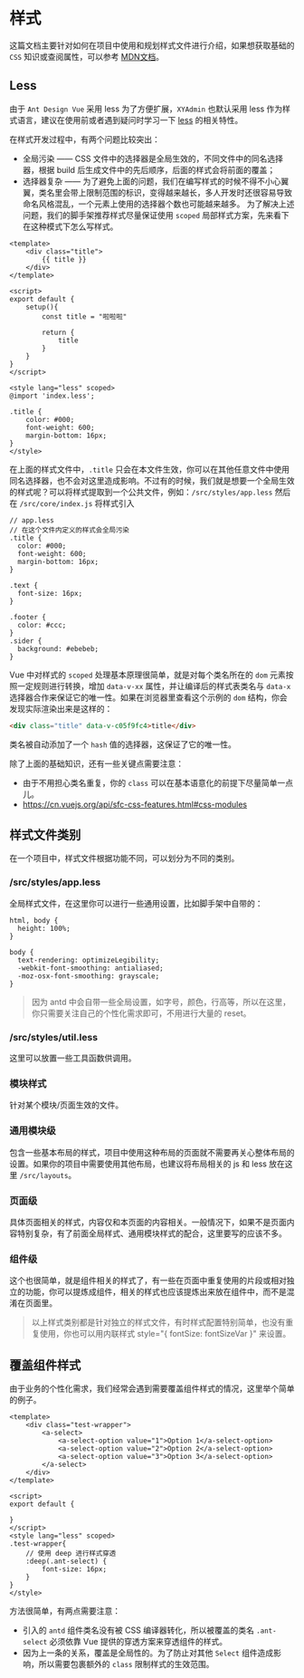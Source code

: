 # 样式

这篇文档主要针对如何在项目中使用和规划样式文件进行介绍，如果想获取基础的 `CSS` 知识或查阅属性，可以参考 [MDN文档](https://developer.mozilla.org/zh-CN/docs/Web/CSS/Reference)。

## Less

由于 `Ant Design Vue` 采用 less 为了方便扩展，`XYAdmin` 也默认采用 less 作为样式语言，建议在使用前或者遇到疑问时学习一下 [less](http://lesscss.org/) 的相关特性。

在样式开发过程中，有两个问题比较突出：

- 全局污染 —— CSS 文件中的选择器是全局生效的，不同文件中的同名选择器，根据 build 后生成文件中的先后顺序，后面的样式会将前面的覆盖；
- 选择器复杂 —— 为了避免上面的问题，我们在编写样式的时候不得不小心翼翼，类名里会带上限制范围的标识，变得越来越长，多人开发时还很容易导致命名风格混乱，一个元素上使用的选择器个数也可能越来越多。
为了解决上述问题，我们的脚手架推荐样式尽量保证使用 `scoped` 局部样式方案，先来看下在这种模式下怎么写样式。

```vue
<template>
    <div class="title">
        {{ title }}
    </div>
</template>

<script>
export default {
    setup(){
        const title = "啦啦啦"
        
        return {
            title
        }
    }
}
</script>

<style lang="less" scoped>
@import 'index.less';

.title {
    color: #000;
    font-weight: 600;
    margin-bottom: 16px;
}
</style>
```

在上面的样式文件中，`.title` 只会在本文件生效，你可以在其他任意文件中使用同名选择器，也不会对这里造成影响。不过有的时候，我们就是想要一个全局生效的样式呢？可以将样式提取到一个公共文件，例如：`/src/styles/app.less` 然后在 `/src/core/index.js` 将样式引入

```less
// app.less 
// 在这个文件内定义的样式会全局污染
.title {
  color: #000;
  font-weight: 600;
  margin-bottom: 16px;
}

.text {
  font-size: 16px;
}

.footer {
  color: #ccc;
}
.sider {
  background: #ebebeb;
}
```

Vue 中对样式的 `scoped` 处理基本原理很简单，就是对每个类名所在的 `dom` 元素按照一定规则进行转换，增加 `data-v-xx` 属性，并让编译后的样式表类名与 `data-x` 选择器合作来保证它的唯一性。如果在浏览器里查看这个示例的 `dom` 结构，你会发现实际渲染出来是这样的：

```html
<div class="title" data-v-c05f9fc4>title</div>
```
类名被自动添加了一个 `hash` 值的选择器，这保证了它的唯一性。

除了上面的基础知识，还有一些关键点需要注意：

- 由于不用担心类名重复，你的 `class` 可以在基本语意化的前提下尽量简单一点儿。
- https://cn.vuejs.org/api/sfc-css-features.html#css-modules

## 样式文件类别
在一个项目中，样式文件根据功能不同，可以划分为不同的类别。

### /src/styles/app.less

全局样式文件，在这里你可以进行一些通用设置，比如脚手架中自带的：

```less
html, body {
  height: 100%;
}

body {
  text-rendering: optimizeLegibility;
  -webkit-font-smoothing: antialiased;
  -moz-osx-font-smoothing: grayscale;
}
```

> 因为 antd 中会自带一些全局设置，如字号，颜色，行高等，所以在这里，你只需要关注自己的个性化需求即可，不用进行大量的 reset。

### /src/styles/util.less
这里可以放置一些工具函数供调用。

### 模块样式
针对某个模块/页面生效的文件。

### 通用模块级
包含一些基本布局的样式，项目中使用这种布局的页面就不需要再关心整体布局的设置。如果你的项目中需要使用其他布局，也建议将布局相关的 js 和 less 放在这里 `/src/layouts`。

### 页面级
具体页面相关的样式，内容仅和本页面的内容相关。一般情况下，如果不是页面内容特别复杂，有了前面全局样式、通用模块样式的配合，这里要写的应该不多。

### 组件级
这个也很简单，就是组件相关的样式了，有一些在页面中重复使用的片段或相对独立的功能，你可以提炼成组件，相关的样式也应该提炼出来放在组件中，而不是混淆在页面里。

> 以上样式类别都是针对独立的样式文件，有时样式配置特别简单，也没有重复使用，你也可以用内联样式 style="{ fontSize: fontSizeVar }" 来设置。

## 覆盖组件样式
由于业务的个性化需求，我们经常会遇到需要覆盖组件样式的情况，这里举个简单的例子。

```vue
<template>
    <div class="test-wrapper">
        <a-select>
            <a-select-option value="1">Option 1</a-select-option>
            <a-select-option value="2">Option 2</a-select-option>
            <a-select-option value="3">Option 3</a-select-option>
        </a-select>
    </div>
</template>

<script>
export default {

}
</script>
<style lang="less" scoped>
.test-wrapper{
    // 使用 deep 进行样式穿透
    :deep(.ant-select) {
        font-size: 16px;
    }
}
</style>
```

方法很简单，有两点需要注意：

- 引入的 `antd` 组件类名没有被 CSS 编译器转化，所以被覆盖的类名 `.ant-select` 必须依靠 Vue 提供的穿透方案来穿透组件的样式。
- 因为上一条的关系，覆盖是全局性的。为了防止对其他 `Select` 组件造成影响，所以需要包裹额外的 `class` 限制样式的生效范围。

